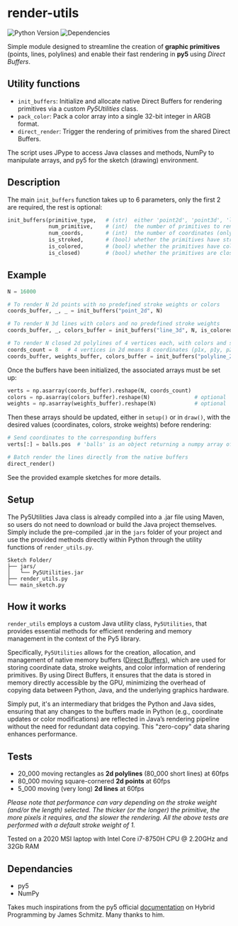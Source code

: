 # render-utils
![Python Version](https://img.shields.io/badge/python-3.11-blue)
![Dependencies](https://img.shields.io/badge/dependencies-NumPy-brightgreen)

Simple module designed to streamline the creation of **graphic primitives** (points, lines, polylines) and enable their fast rendering in **py5** using *Direct Buffers*.

## Utility functions
- `init_buffers`: Initialize and allocate native Direct Buffers for rendering primitives via a custom *Py5Utilities* class.
- `pack_color`: Pack a color array into a single 32-bit integer in ARGB format.
- `direct_render`: Trigger the rendering of primitives from the shared Direct Buffers.

The script uses JPype to access Java classes and methods, NumPy to manipulate arrays, and py5 for the sketch (drawing) environment.

## Description

The main `init_buffers` function takes up to 6 parameters, only the first 2 are required, the rest is optional:

```python
init_buffers(primitive_type,   # (str)  either 'point2d', 'point3d', 'line2d', 'line3d', 'polyline2d' or 'polyline3d'
             num_primitive,    # (int)  the number of primitives to render
             num_coords,       # (int)  the number of coordinates (only required when the primitive is of type 'polyline')
             is_stroked,       # (bool) whether the primitives have stroke weights/widths or not
             is_colored,       # (bool) whether the primitives have colors or not
             is_closed)        # (bool) whether the primitives are closed or not (only valid for polylines)
```

## Example

```python
N = 16000

# To render N 2d points with no predefined stroke weights or colors
coords_buffer, _, _ = init_buffers("point_2d", N)

# To render N 3d lines with colors and no predefined stroke weights
coords_buffer, _, colors_buffer = init_buffers("line_3d", N, is_colored=True)

# To render N closed 2d polylines of 4 vertices each, with colors and stroke weights
coords_count = 8   # 4 vertices in 2d means 8 coordinates (p1x, p1y, p2x, p2y, p3x, p3y, p4x, p4y)
coords_buffer, weights_buffer, colors_buffer = init_buffers("polyline_2d", N, num_coords=coords_count, is_stroked=True, is_colored=True, is_closed=True)
```
Once the buffers have been initialized, the associated arrays must be set up:

```python
verts = np.asarray(coords_buffer).reshape(N, coords_count)
colors = np.asarray(colors_buffer).reshape(N)              # optional
weights = np.asarray(weights_buffer).reshape(N)            # optional
```

Then these arrays should be updated, either in `setup()` or in `draw()`, with the desired values (coordinates, colors, stroke weights) before rendering:

```python
# Send coordinates to the corresponding buffers
verts[:] = balls.pos  # 'balls' is an object returning a numpy array of positions similar in shape to the corresponding buffer

# Batch render the lines directly from the native buffers
direct_render()
```
See the provided example sketches for more details.

## Setup
The Py5Utilities Java class is already compiled into a .jar file using Maven, so users do not need to download or build the Java project themselves. Simply include the pre-compiled .jar in the `jars` folder of your project and use the provided methods directly within Python through the utility functions of `render_utils.py`.

```
Sketch Folder/
├── jars/
│   └── Py5Utilities.jar
├── render_utils.py 
└── main_sketch.py
```


## How it works
`render_utils` employs a custom Java utility class, `Py5Utilities`, that provides essential methods for efficient rendering and memory management in the context of the Py5 library.

Specifically, `Py5Utilities` allows for the creation, allocation, and management of native memory buffers ([Direct Buffers](https://jpype.readthedocs.io/en/latest/userguide.html#buffer-backed-numpy-arrays)), which are used for storing coordinate data, stroke weights, and color information of rendering primitives. By using Direct Buffers, it ensures that the data is stored in memory directly accessible by the GPU, minimizing the overhead of copying data between Python, Java, and the underlying graphics hardware.

Simply put, it's an intermediary that bridges the Python and Java sides, ensuring that any changes to the buffers made in Python (e.g., coordinate updates or color modifications) are reflected in Java’s rendering pipeline without the need for redundant data copying. This "zero-copy" data sharing enhances performance.

## Tests
- 20_000 moving rectangles as **2d polylines** (80_000 short lines) at 60fps
- 80_000 moving square-cornered **2d points** at 60fps
- 5_000 moving (very long) **2d lines** at 60fps

*Please note that performance can vary depending on the stroke weight (and/or the length) selected. The thicker (or the longer) the primitive, the more pixels it requires, and the slower the rendering.
All the above tests are performed with a default stroke weight of 1.*

Tested on a 2020 MSI laptop with Intel Core i7-8750H CPU @ 2.20GHz and 32Gb RAM

## Dependancies
- py5
- NumPy



Takes much inspirations from the py5 official [documentation](https://py5coding.org/content/hybrid_programming.html) on Hybrid Programming by James Schmitz. Many thanks to him.
